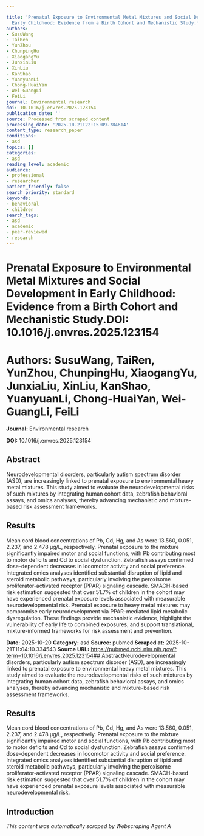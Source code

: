 ```yaml
---

title: 'Prenatal Exposure to Environmental Metal Mixtures and Social Development in
  Early Childhood: Evidence from a Birth Cohort and Mechanistic Study.**DOI:** 10.1016/j.envres.2025.123154'
authors:
- SusuWang
- TaiRen
- YunZhou
- ChunpingHu
- XiaogangYu
- JunxiaLiu
- XinLiu
- KanShao
- YuanyuanLi
- Chong-HuaiYan
- Wei-GuangLi
- FeiLi
journal: Environmental research
doi: 10.1016/j.envres.2025.123154
publication_date: ''
source: Processed from scraped content
processing_date: '2025-10-21T22:15:09.784614'
content_type: research_paper
conditions:
- asd
topics: []
categories:
- asd
reading_level: academic
audience:
- professional
- researcher
patient_friendly: false
search_priority: standard
keywords:
- behavioral
- children
search_tags:
- asd
- academic
- peer-reviewed
- research
---
```




# Prenatal Exposure to Environmental Metal Mixtures and Social Development in Early Childhood: Evidence from a Birth Cohort and Mechanistic Study.**DOI:** 10.1016/j.envres.2025.123154

# **Authors:** SusuWang, TaiRen, YunZhou, ChunpingHu, XiaogangYu, JunxiaLiu, XinLiu, KanShao, YuanyuanLi, Chong-HuaiYan, Wei-GuangLi, FeiLi

**Journal:** Environmental research

**DOI:** 10.1016/j.envres.2025.123154

## Abstract

Neurodevelopmental disorders, particularly autism spectrum disorder (ASD), are increasingly linked to prenatal exposure to environmental heavy metal mixtures. This study aimed to evaluate the neurodevelopmental risks of such mixtures by integrating human cohort data, zebrafish behavioral assays, and omics analyses, thereby advancing mechanistic and mixture-based risk assessment frameworks.
## Results
Mean cord blood concentrations of Pb, Cd, Hg, and As were 13.560, 0.051, 2.237, and 2.478 μg/L, respectively. Prenatal exposure to the mixture significantly impaired motor and social functions, with Pb contributing most to motor deficits and Cd to social dysfunction. Zebrafish assays confirmed dose-dependent decreases in locomotor activity and social preference. Integrated omics analyses identified substantial disruption of lipid and steroid metabolic pathways, particularly involving the peroxisome proliferator-activated receptor (PPAR) signaling cascade. SMACH-based risk estimation suggested that over 51.7% of children in the cohort may have experienced prenatal exposure levels associated with measurable neurodevelopmental risk.
Prenatal exposure to heavy metal mixtures may compromise early neurodevelopment via PPAR-mediated lipid metabolic dysregulation. These findings provide mechanistic evidence, highlight the vulnerability of early life to combined exposures, and support translational, mixture-informed frameworks for risk assessment and prevention.

**Date:** 2025-10-20
**Category:** asd
**Source:** pubmed
**Scraped at:** 2025-10-21T11:04:10.334543
**Source URL:** https://pubmed.ncbi.nlm.nih.gov/?term=10.1016/j.envres.2025.123154## AbstractNeurodevelopmental disorders, particularly autism spectrum disorder (ASD), are increasingly linked to prenatal exposure to environmental heavy metal mixtures. This study aimed to evaluate the neurodevelopmental risks of such mixtures by integrating human cohort data, zebrafish behavioral assays, and omics analyses, thereby advancing mechanistic and mixture-based risk assessment frameworks.
## Results
Mean cord blood concentrations of Pb, Cd, Hg, and As were 13.560, 0.051, 2.237, and 2.478 μg/L, respectively. Prenatal exposure to the mixture significantly impaired motor and social functions, with Pb contributing most to motor deficits and Cd to social dysfunction. Zebrafish assays confirmed dose-dependent decreases in locomotor activity and social preference. Integrated omics analyses identified substantial disruption of lipid and steroid metabolic pathways, particularly involving the peroxisome proliferator-activated receptor (PPAR) signaling cascade. SMACH-based risk estimation suggested that over 51.7% of children in the cohort may have experienced prenatal exposure levels associated with measurable neurodevelopmental risk.
## Introduction
*This content was automatically scraped by Webscraping Agent A*